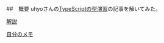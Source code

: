 ##　概要
uhyoさんの[TypeScriptの型演習](https://qiita.com/uhyo/items/e4f54ef3b87afdd65546#3-1-%E9%85%8D%E5%88%97%E3%81%8B%E3%82%89map%E3%82%92%E4%BD%9C%E3%82%8B)の記事を解いてみた。

[解説](https://qiita.com/uhyo/items/0e7821ce494024c98da5)

[自分のメモ](https://zenn.dev/gunners6518/scraps/41f068aa2f4f9e)
